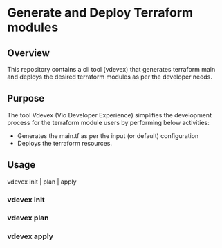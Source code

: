 # Generate and Deploy Terraform modules

## Overview

This repository contains a cli tool (vdevex) that generates terraform main and deploys the desired terraform modules as per the developer needs.

## Purpose

The tool Vdevex (Vio Developer Experience) simplifies the development process for the terraform module users by performing below activities:
 - Generates the main.tf as per the input (or default) configuration
 - Deploys the terraform resources.

## Usage

vdevex init | plan | apply

### vdevex init

### vdevex plan

### vdevex apply
